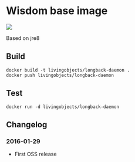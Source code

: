 # Wisdom base image

[![](https://badge.imagelayers.io/livingobjects/longback-daemon:latest.svg)](https://imagelayers.io/?images=livingobjects/longback-daemon:latest 'Get your own badge on imagelayers.io')

Based on jre8

## Build

    docker build -t livingobjects/longback-daemon .
    docker push livingobjects/longback-daemon


## Test

    docker run -d livingobjects/longback-daemon

## Changelog


### 2016-01-29
* First OSS release

